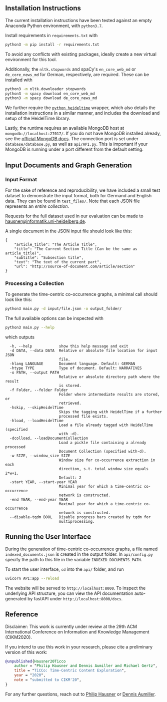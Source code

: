 ## Installation Instructions
The current installation instructions have been tested against an
empty Anaconda Python environment, with `python3.7`.

Install requirements in `requirements.txt` with
```bash
python3 -m pip install -r requirements.txt
```
To avoid any conflicts with existing packages, ideally create a new virtual environment for this tool.

Additionally, the `nltk.stopwords` and spaCy's `en_core_web_md` or `de_core_news_md` for German, respectively, are required.
These can be installed with
```bash
python3 -m nltk.downloader stopwords
python3 -m spacy download en_core_web_md
python3 -m spacy download de_core_news_md
```

We further require the [`python_heideltime`](https://github.com/PhilipEHausner/python_heideltime) wrapper,
which also details the installation instructions in a similar manner, and includes the download and setup of the HeidelTime library.

Lastly, the runtime requires an available MongoDB host at `mongodb://localhost:27017/`.
If you do not have MongoDB installed already, see the [official MongoDB docs](https://docs.mongodb.com/manual/installation/).
The connection port is set under `database/database.py`, as well as `api/API.py`.
This is important if your MongoDB is running under a port different from the default setting.

## Input Documents and Graph Generation

### Input Format
For the sake of reference and reproducibility, we have included a small test dataset to demonstrate the input format,
both for Germand and English data. They can be found in `test_files/`. Note that each JSON file represents an *entire collection*.

Requests for the full dataset used in our evaluation can be made to [hausner@informatik.uni-heidelberg.de](mailto:hausner@informatik.uni-heidelberg.de).

A single document in the JSON input file should look like this:
```python3
{
    "article_title": "The Article Title",
    "title": "The Current Section Title (Can be the same as article_title)",
    "subtitle": "Subsection title",
    "text": "The text of the current part",
    "url": "http://source-of-document.com/article/section"
}
```

### Processing a Collection
To generate the time-centric co-occurrence graphs, a minimal call should look like this:
```bash
python3 main.py -d input/file.json -o output_folder/
```

The full available options can be inspected with
```bash
python3 main.py --help
```
which outputs
```
  -h, --help            show this help message and exit
  -d DATA, --data DATA  Relative or absolute file location for input JSON
                        file.
  -hlang LANGUAGE       Document language. Default: GERMAN
  -htype TYPE           Type of document. Default: NARRATIVES
  -o PATH, --output PATH
                        Relative or absolute directory path where the result
                        is stored.
  -f Folder, --folder Folder
                        Folder where intermediate results are stored, or
                        retrieved.
  -hskip, --skipHeidelTime
                        Skips the tagging with HeidelTime if a further
                        processed file exists.
  -hload, --loadHeidelTime
                        Load a file already tagged with HeidelTime (specified
                        with -d).
  -dcolload, --loadDocumentCollection
                        Load a pickle file containing a already processed
                        Document Collection (specified with-d).
  -w SIZE, --window_size SIZE
                        Window size for co-occurrence extraction in each
                        direction, s.t. total window size equals 2*w+1.
                        Default: 2
  -start YEAR, --start-year YEAR
                        Minimal year for which a time-centric co-occurrence
                        network is constructed.
  -end YEAR, --end-year YEAR
                        Maximal year for which a time-centric co-occurrence
                        network is constructed.
  --disable-tqdm BOOL   Disable progress bars created by tqdm for
                        multiprocessing.

```

## Running the User Interface
During the generation of time-centric co-occurrence graphs, a file named `indexed_documents.json` is created in the output folder. In `api/config.py` specify the path to this file in the variable `INDEXED_DOCUMENTS_PATH`.

To start the user interface, `cd` into the `api/` folder, and run
```bash
uvicorn API:app --reload
```
The website will be served to `http://localhost:8000`.
To inspect the underlying API structure, 
you can view the API documentation auto-generated by fastAPI under `http://localhost:8000/docs`.

## Reference
Disclaimer: This work is currently under review at the 29th ACM International Conference on Information and Knowledge Management (CIKM2020).

If you intend to use this work in your research, please cite a preliminary version of this work:
```bibtex
@unpublished{Hausner20Ticco
    author = "Philip Hausner and Dennis Aumiller and Michael Gertz",
    title = "TiCCo: Time-Centric Content Exploration",
    year = "2020",
    note = "submitted to CIKM'20",
}
```

For any further questions, reach out to [Philip Hausner](mailto:hausner@informatik.uni-heidelberg.de) or
[Dennis Aumiller](mailto:Aumiller@informatik.uni-heidelberg.de).
